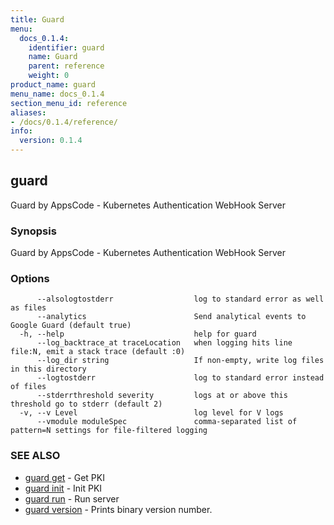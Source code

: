```yaml
---
title: Guard
menu:
  docs_0.1.4:
    identifier: guard
    name: Guard
    parent: reference
    weight: 0
product_name: guard
menu_name: docs_0.1.4
section_menu_id: reference
aliases:
- /docs/0.1.4/reference/
info:
  version: 0.1.4
---
```


## guard

Guard by AppsCode - Kubernetes Authentication WebHook Server

### Synopsis

Guard by AppsCode - Kubernetes Authentication WebHook Server

### Options

```
      --alsologtostderr                  log to standard error as well as files
      --analytics                        Send analytical events to Google Guard (default true)
  -h, --help                             help for guard
      --log_backtrace_at traceLocation   when logging hits line file:N, emit a stack trace (default :0)
      --log_dir string                   If non-empty, write log files in this directory
      --logtostderr                      log to standard error instead of files
      --stderrthreshold severity         logs at or above this threshold go to stderr (default 2)
  -v, --v Level                          log level for V logs
      --vmodule moduleSpec               comma-separated list of pattern=N settings for file-filtered logging
```

### SEE ALSO

* [guard get](/docs/0.1.4/reference/guard_get)	 - Get PKI
* [guard init](/docs/0.1.4/reference/guard_init)	 - Init PKI
* [guard run](/docs/0.1.4/reference/guard_run)	 - Run server
* [guard version](/docs/0.1.4/reference/guard_version)	 - Prints binary version number.

